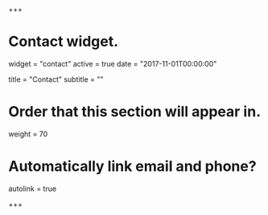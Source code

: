+++
# Contact widget.
widget = "contact"
active = true
date = "2017-11-01T00:00:00"

title = "Contact"
subtitle = ""

# Order that this section will appear in.
weight = 70

# Automatically link email and phone?
autolink = true

+++

